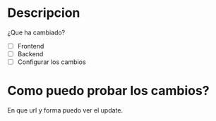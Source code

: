 # Descripcion
  ¿Que ha cambiado?
- [ ] Frontend
- [ ] Backend
- [ ] Configurar los cambios

# Como puedo probar los cambios?
  En que url y forma puedo ver el update.
